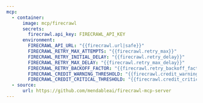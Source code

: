 ```yaml
---
mcp:
  - container:
      image: mcp/firecrawl
      secrets:
        firecrawl.api_key: FIRECRAWL_API_KEY
      environment:
        FIRECRAWL_API_URL: "{{firecrawl.url|safe}}"
        FIRECRAWL_RETRY_MAX_ATTEMPTS: "{{firecrawl.retry_max}}"
        FIRECRAWL_RETRY_INITIAL_DELAY: "{{firecrawl.retry_delay}}"
        FIRECRAWL_RETRY_MAX_DELAY: "{{firecrawl.retry_max_delay}}"
        FIRECRAWL_RETRY_BACKOFF_FACTOR: "{{firecrawl.retry_backoff_factor}}"
        FIRECRAWL_CREDIT_WARNING_THRESHOLD: "{{firecrawl.credit_warning_threshold}}"
        FIRECRAWL_CREDIT_CRITICAL_THRESHOLD: "{{firecrawl.credit_critical_threshold}}"
  - source:
      url: https://github.com/mendableai/firecrawl-mcp-server
---
```

